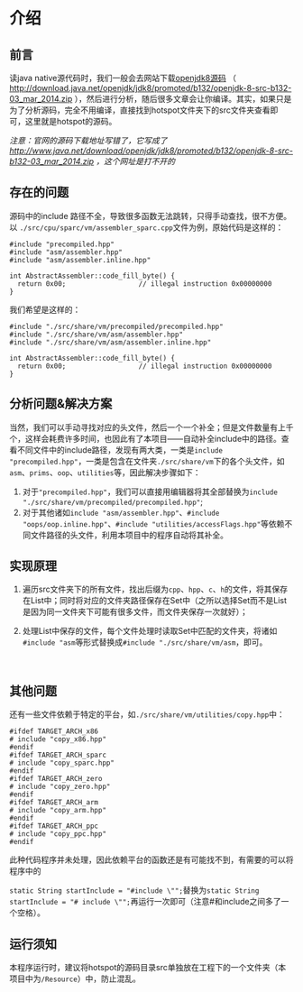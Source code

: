 # 介绍

## 前言

读java native源代码时，我们一般会去网站下载[openjdk8源码](http://download.java.net/openjdk/jdk8/promoted/b132/openjdk-8-src-b132-03_mar_2014.zip) （ http://download.java.net/openjdk/jdk8/promoted/b132/openjdk-8-src-b132-03_mar_2014.zip ），然后进行分析，随后很多文章会让你编译。其实，如果只是为了分析源码，完全不用编译，直接找到hotspot文件夹下的src文件夹查看即可，这里就是hotspot的源码。

*注意：官网的源码下载地址写错了，它写成了 http://www.java.net/download/openjdk/jdk8/promoted/b132/openjdk-8-src-b132-03_mar_2014.zip ，这个网址是打不开的*

## 存在的问题

源码中的include 路径不全，导致很多函数无法跳转，只得手动查找，很不方便。以 `./src/cpu/sparc/vm/assembler_sparc.cpp`文件为例，原始代码是这样的：

```
#include "precompiled.hpp"
#include "asm/assembler.hpp"
#include "asm/assembler.inline.hpp"

int AbstractAssembler::code_fill_byte() {
  return 0x00;                  // illegal instruction 0x00000000
}
```

我们希望是这样的：

```
#include "./src/share/vm/precompiled/precompiled.hpp"
#include "./src/share/vm/asm/assembler.hpp"
#include "./src/share/vm/asm/assembler.inline.hpp"

int AbstractAssembler::code_fill_byte() {
  return 0x00;                  // illegal instruction 0x00000000
}
```

## 分析问题&解决方案

当然，我们可以手动寻找对应的头文件，然后一个一个补全；但是文件数量有上千个，这样会耗费许多时间，也因此有了本项目——自动补全include中的路径。查看不同文件中的include路径，发现有两大类，一类是`include "precompiled.hpp"`，一类是包含在文件夹`./src/share/vm`下的各个头文件，如`asm`、`prims`、`oop`、`utilities`等，因此解决步骤如下：

1. 对于`"precompiled.hpp"`，我们可以直接用编辑器将其全部替换为`include "./src/share/vm/precompiled/precompiled.hpp"`;
2. 对于其他诸如`include "asm/assembler.hpp"`、`#include "oops/oop.inline.hpp"`、`#include "utilities/accessFlags.hpp"`等依赖不同文件路径的头文件，利用本项目中的程序自动将其补全。

## 实现原理

1. 遍历src文件夹下的所有文件，找出后缀为`cpp`、`hpp`、`c`、`h`的文件，将其保存在List中；同时将对应的文件夹路径保存在Set中（之所以选择Set而不是List是因为同一文件夹下可能有很多文件，而文件夹保存一次就好）；

2. 处理List中保存的文件，每个文件处理时读取Set中匹配的文件夹，将诸如`#include "asm`等形式替换成`#include "./src/share/vm/asm`，即可。

   ​

## 其他问题

还有一些文件依赖于特定的平台，如`./src/share/vm/utilities/copy.hpp`中：

```
#ifdef TARGET_ARCH_x86
# include "copy_x86.hpp"
#endif
#ifdef TARGET_ARCH_sparc
# include "copy_sparc.hpp"
#endif
#ifdef TARGET_ARCH_zero
# include "copy_zero.hpp"
#endif
#ifdef TARGET_ARCH_arm
# include "copy_arm.hpp"
#endif
#ifdef TARGET_ARCH_ppc
# include "copy_ppc.hpp"
#endif
```

此种代码程序并未处理，因此依赖平台的函数还是有可能找不到，有需要的可以将程序中的

`static String startInclude = "#include \"";`替换为`static String startInclude = "# include \"";`再运行一次即可（注意#和include之间多了一个空格）。

## 运行须知

本程序运行时，建议将hotspot的源码目录src单独放在工程下的一个文件夹（本项目中为`/Resource`）中，防止混乱。
